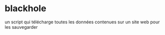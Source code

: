 # blackhole
un script qui télécharge toutes les données contenues sur un site web pour les sauvegarder
